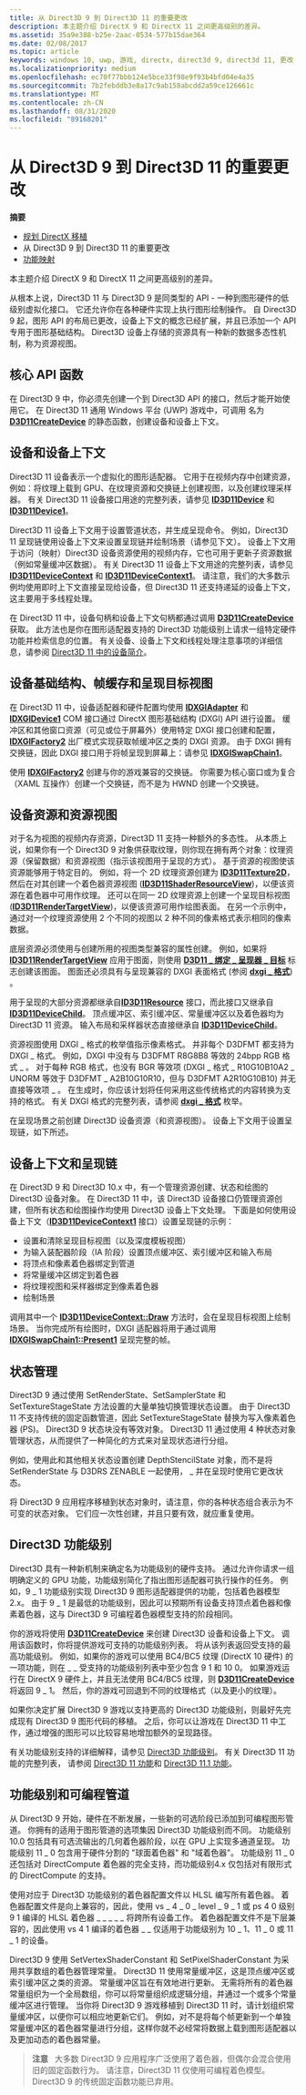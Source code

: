 ```yaml
---
title: 从 Direct3D 9 到 Direct3D 11 的重要更改
description: 本主题介绍 DirectX 9 和 DirectX 11 之间更高级别的差异。
ms.assetid: 35a9e388-b25e-2aac-0534-577b15dae364
ms.date: 02/08/2017
ms.topic: article
keywords: windows 10, uwp, 游戏, directx, direct3d 9, direct3d 11, 更改
ms.localizationpriority: medium
ms.openlocfilehash: ec70f77bbb124e5bce33f98e9f93b4bfd04e4a35
ms.sourcegitcommit: 7b2febddb3e8a17c9ab158abcdd2a59ce126661c
ms.translationtype: MT
ms.contentlocale: zh-CN
ms.lasthandoff: 08/31/2020
ms.locfileid: "89168201"
---
```

# <a name="important-changes-from-direct3d-9-to-direct3d-11"></a>从 Direct3D 9 到 Direct3D 11 的重要更改



**摘要**

-   [规划 DirectX 移植](plan-your-directx-port.md)
-   从 Direct3D 9 到 Direct3D 11 的重要更改
-   [功能映射](feature-mapping.md)


本主题介绍 DirectX 9 和 DirectX 11 之间更高级别的差异。

从根本上说，Direct3D 11 与 Direct3D 9 是同类型的 API - 一种到图形硬件的低级别虚拟化接口。 它还允许你在各种硬件实现上执行图形绘制操作。 自 Direct3D 9 起，图形 API 的布局已更改，设备上下文的概念已经扩展，并且已添加一个 API 专用于图形基础结构。 Direct3D 设备上存储的资源具有一种新的数据多态性机制，称为资源视图。

## <a name="core-api-functions"></a>核心 API 函数


在 Direct3D 9 中，你必须先创建一个到 Direct3D API 的接口，然后才能开始使用它。 在 Direct3D 11 通用 Windows 平台 (UWP) 游戏中，可调用 名为 [**D3D11CreateDevice**](/windows/desktop/api/d3d11/nf-d3d11-d3d11createdevice) 的静态函数，创建设备和设备上下文。

## <a name="devices-and-device-context"></a>设备和设备上下文


Direct3D 11 设备表示一个虚拟化的图形适配器。 它用于在视频内存中创建资源，例如：将纹理上载到 GPU、在纹理资源和交换链上创建视图，以及创建纹理采样器。 有关 Direct3D 11 设备接口用途的完整列表，请参见 [**ID3D11Device**](/windows/desktop/api/d3d11/nn-d3d11-id3d11device) 和 [**ID3D11Device1**](/windows/desktop/api/d3d11_1/nn-d3d11_1-id3d11device1)。

Direct3D 11 设备上下文用于设置管道状态，并生成呈现命令。 例如，Direct3D 11 呈现链使用设备上下文来设置呈现链并绘制场景（请参见下文）。 设备上下文用于访问（映射）Direct3D 设备资源使用的视频内存，它也可用于更新子资源数据（例如常量缓冲区数据）。 有关 Direct3D 11 设备上下文用途的完整列表，请参见 [**ID3D11DeviceContext**](/windows/desktop/api/d3d11/nn-d3d11-id3d11devicecontext) 和 [**ID3D11DeviceContext1**](/windows/desktop/api/d3d11_1/nn-d3d11_1-id3d11devicecontext1)。 请注意，我们的大多数示例均使用即时上下文直接呈现给设备，但 Direct3D 11 还支持递延的设备上下文，这主要用于多线程处理。

在 Direct3D 11 中，设备句柄和设备上下文句柄都通过调用 [**D3D11CreateDevice**](/windows/desktop/api/d3d11/nf-d3d11-d3d11createdevice) 获取。 此方法也是你在图形适配器支持的 Direct3D 功能级别上请求一组特定硬件功能并检索信息的位置。 有关设备、设备上下文和线程处理注意事项的详细信息，请参阅 [Direct3D 11 中的设备简介](/windows/desktop/direct3d11/overviews-direct3d-11-devices-intro)。

## <a name="device-infrastructure-frame-buffers-and-render-target-views"></a>设备基础结构、帧缓存和呈现目标视图


在 Direct3D 11 中，设备适配器和硬件配置均使用 [**IDXGIAdapter**](/windows/desktop/api/dxgi/nn-dxgi-idxgiadapter) 和 [**IDXGIDevice1**](/windows/desktop/api/dxgi1_2/nn-dxgi1_2-idxgidevice2) COM 接口通过 DirectX 图形基础结构 (DXGI) API 进行设置。 缓冲区和其他窗口资源（可见或位于屏幕外）使用特定 DXGI 接口创建和配置，[**IDXGIFactory2**](/windows/desktop/api/dxgi1_2/nn-dxgi1_2-idxgifactory2) 出厂模式实现获取帧缓冲区之类的 DXGI 资源。 由于 DXGI 拥有交换链，因此 DXGI 接口用于将帧呈现到屏幕上：请参见 [**IDXGISwapChain1**](/windows/desktop/api/dxgi1_2/nn-dxgi1_2-idxgiswapchain1)。

使用 [**IDXGIFactory2**](/windows/desktop/api/dxgi1_2/nn-dxgi1_2-idxgifactory2) 创建与你的游戏兼容的交换链。 你需要为核心窗口或为复合（XAML 互操作）创建一个交换链，而不是为 HWND 创建一个交换链。

## <a name="device-resources-and-resource-views"></a>设备资源和资源视图


对于名为视图的视频内存资源，Direct3D 11 支持一种额外的多态性。 从本质上说，如果你有一个 Direct3D 9 对象供获取纹理，则你现在拥有两个对象：纹理资源（保留数据）和资源视图（指示该视图用于呈现的方式）。 基于资源的视图使该资源能够用于特定目的。 例如，将一个 2D 纹理资源创建为 [**ID3D11Texture2D**](/windows/desktop/api/d3d11/nn-d3d11-id3d11texture2d)，然后在对其创建一个着色器资源视图 ([**ID3D11ShaderResourceView**](/windows/desktop/api/d3d11/nn-d3d11-id3d11shaderresourceview))，以便该资源在着色器中可用作纹理。 还可以在同一 2D 纹理资源上创建一个呈现目标视图 ([**ID3D11RenderTargetView**](/windows/desktop/api/d3d11/nn-d3d11-id3d11rendertargetview))，以便该资源可用作绘图表面。 在另一个示例中，通过对一个纹理资源使用 2 个不同的视图以 2 种不同的像素格式表示相同的像素数据。

底层资源必须使用与创建所用的视图类型兼容的属性创建。 例如，如果将 [**ID3D11RenderTargetView**](/windows/desktop/api/d3d11/nn-d3d11-id3d11rendertargetview) 应用于图面，则使用 [**D3D11 \_ 绑定 \_ 呈现器 \_ 目标**](/windows/desktop/api/d3d11/ne-d3d11-d3d11_bind_flag) 标志创建该图面。 图面还必须具有与呈现兼容的 DXGI 表面格式 (参阅 [**dxgi \_ 格式**](/windows/desktop/api/dxgiformat/ne-dxgiformat-dxgi_format)) 。

用于呈现的大部分资源都继承自[**ID3D11Resource**](/windows/desktop/api/d3d11/nn-d3d11-id3d11resource) 接口，而此接口又继承自 [**ID3D11DeviceChild**](/windows/desktop/api/d3d11/nn-d3d11-id3d11devicechild)。 顶点缓冲区、索引缓冲区、常量缓冲区以及着色器均为 Direct3D 11 资源。 输入布局和采样器状态直接继承自 [**ID3D11DeviceChild**](/windows/desktop/api/d3d11/nn-d3d11-id3d11devicechild)。

资源视图使用 DXGI \_ 格式的枚举值指示像素格式。 并非每个 D3DFMT 都支持为 DXGI \_ 格式。 例如，DXGI 中没有与 D3DFMT R8G8B8 等效的 24bpp RGB 格式 \_ 。 对于每种 RGB 格式，也没有 BGR 等效项 (DXGI \_ 格式 \_ R10G10B10A2 \_ UNORM 等效于 D3DFMT \_ A2B10G10R10，但与 D3DFMT A2R10G10B10) 并无直接等效项 \_ 。 在生成时，你应该计划将任何采用这些传统格式的内容转换为支持的格式。 有关 DXGI 格式的完整列表，请参阅 [**dxgi \_ 格式**](/windows/desktop/api/dxgiformat/ne-dxgiformat-dxgi_format) 枚举。

在呈现场景之前创建 Direct3D 设备资源（和资源视图）。 设备上下文用于设置呈现链，如下所述。

## <a name="device-context-and-the-rendering-chain"></a>设备上下文和呈现链


在 Direct3D 9 和 Direct3D 10.x 中，有一个管理资源创建、状态和绘图的 Direct3D 设备对象。 在 Direct3D 11 中，该 Direct3D 设备接口仍管理资源创建，但所有状态和绘图操作均使用 Direct3D 设备上下文处理。 下面是如何使用设备上下文（[**ID3D11DeviceContext1**](/windows/desktop/api/d3d11_1/nn-d3d11_1-id3d11devicecontext1) 接口）设置呈现链的示例：

-   设置和清除呈现目标视图（以及深度模板视图）
-   为输入装配器阶段（IA 阶段）设置顶点缓冲区、索引缓冲区和输入布局
-   将顶点和像素着色器绑定到管道
-   将常量缓冲区绑定到着色器
-   将纹理视图和采样器绑定到像素着色器
-   绘制场景

调用其中一个 [**ID3D11DeviceContext::Draw**](/windows/desktop/api/d3d11/nf-d3d11-id3d11devicecontext-draw) 方法时，会在呈现目标视图上绘制场景。 当你完成所有绘图时，DXGI 适配器将用于通过调用 [**IDXGISwapChain1::Present1**](/windows/desktop/api/dxgi1_2/nf-dxgi1_2-idxgiswapchain1-present1) 呈现完整的帧。

## <a name="state-management"></a>状态管理


Direct3D 9 通过使用 SetRenderState、SetSamplerState 和 SetTextureStageState 方法设置的大量单独切换管理状态设置。 由于 Direct3D 11 不支持传统的固定函数管道，因此 SetTextureStageState 替换为写入像素着色器 (PS)。 Direct3D 9 状态块没有等效对象。 Direct3D 11 通过使用 4 种状态对象管理状态，从而提供了一种简化的方式来对呈现状态进行分组。

例如，使用此和其他相关状态设置创建 DepthStencilState 对象，而不是将 SetRenderState 与 D3DRS ZENABLE 一起使用， \_ 并在呈现时使用它更改状态。

将 Direct3D 9 应用程序移植到状态对象时，请注意，你的各种状态组合表示为不可变的状态对象。 它们应一次性创建，并且只要有效，就应重复使用。

## <a name="direct3d-feature-levels"></a>Direct3D 功能级别


Direct3D 具有一种新机制来确定名为功能级别的硬件支持。 通过允许你请求一组明确定义的 GPU 功能，功能级别简化了指出图形适配器可执行操作的任务。 例如，9 \_ 1 功能级别实现 Direct3D 9 图形适配器提供的功能，包括着色器模型2.x。 由于 9 \_ 1 是最低的功能级别，因此可以预期所有设备支持顶点着色器和像素着色器，这与 Direct3D 9 可编程着色器模型支持的阶段相同。

你的游戏将使用 [**D3D11CreateDevice**](/windows/desktop/api/d3d11/nf-d3d11-d3d11createdevice) 来创建 Direct3D 设备和设备上下文。 调用该函数时，你将提供游戏可支持的功能级别列表。 将从该列表返回受支持的最高功能级别。 例如，如果你的游戏可以使用 BC4/BC5 纹理 (DirectX 10 硬件) 的一项功能，则在 \_ \_ 受支持的功能级别列表中至少包含 9 1 和 10 0。 如果游戏运行在 DirectX 9 硬件上，并且无法使用 BC4/BC5 纹理，则 [**D3D11CreateDevice**](/windows/desktop/api/d3d11/nf-d3d11-d3d11createdevice) 将返回 9 \_ 1。 然后，你的游戏可回退到不同的纹理格式（以及更小的纹理）。

如果你决定扩展 Direct3D 9 游戏以支持更高的 Direct3D 功能级别，则最好先完成现有 Direct3D 9 图形代码的移植。 之后，你可以让游戏在 Direct3D 11 中工作，通过增强的图形可以比较容易地增加额外的呈现路径。

有关功能级别支持的详细解释，请参见 [Direct3D 功能级别](/windows/desktop/direct3d11/overviews-direct3d-11-devices-downlevel-intro)。 有关 Direct3D 11 功能的完整列表， 请参阅 [Direct3D 11 功能](/windows/desktop/direct3d11/direct3d-11-features)和 [Direct3D 11.1 功能](/windows/desktop/direct3d11/direct3d-11-1-features)。

## <a name="feature-levels-and-the-programmable-pipeline"></a>功能级别和可编程管道


从 Direct3D 9 开始，硬件在不断发展，一些新的可选阶段已添加到可编程图形管道。 你拥有的适用于图形管道的选项集因 Direct3D 功能级别而不同。 功能级别 10.0 包括具有可选流输出的几何着色器阶段，以在 GPU 上实现多通道呈现。 功能级别 11 \_ 0 包含用于硬件分割的 "球面着色器" 和 "域着色器"。 功能级别 11 \_ 0 还包括对 DirectCompute 着色器的完全支持，而功能级别4.x 仅包括对有限形式的 DirectCompute 的支持。

使用对应于 Direct3D 功能级别的着色器配置文件以 HLSL 编写所有着色器。 着色器配置文件是向上兼容的，因此，使用 vs \_ 4 \_ 0 \_ level \_ 9 \_ 1 或 ps 4 0 级别 9 1 编译的 HLSL 着色器 \_ \_ \_ \_ \_ 将跨所有设备工作。 着色器配置文件不是下层兼容的，因此使用 vs 4 1 编译的着色器 \_ \_ 仅适用于功能级别为 10 \_ 1、11 \_ 0 或 11 \_ 1 的设备。

Direct3D 9 使用 SetVertexShaderConstant 和 SetPixelShaderConstant 为采用共享数组的着色器管理常量。 Direct3D 11 使用常量缓冲区，这是顶点缓冲区或索引缓冲区之类的资源。 常量缓冲区旨在有效地进行更新。 无需将所有的着色器常量组织为一个全局数组，你可以将常量组织成逻辑分组，并通过一个或多个常量缓冲区进行管理。 当你将 Direct3D 9 游戏移植到 Direct3D 11 时，请计划组织常量缓冲区，以便你可以相应地更新它们。 例如，对不是将每个帧更新到一个单独常量缓冲区的着色器常量进行分组，这样你就不必经常将数据上载到图形适配器以及更加动态的着色器常量。

> **注意**   大多数 Direct3D 9 应用程序广泛使用了着色器，但偶尔会混合使用旧的固定函数行为。 请注意，Direct3D 11 仅使用可编程着色模型。 Direct3D 9 的传统固定函数功能已弃用。

 

 

 